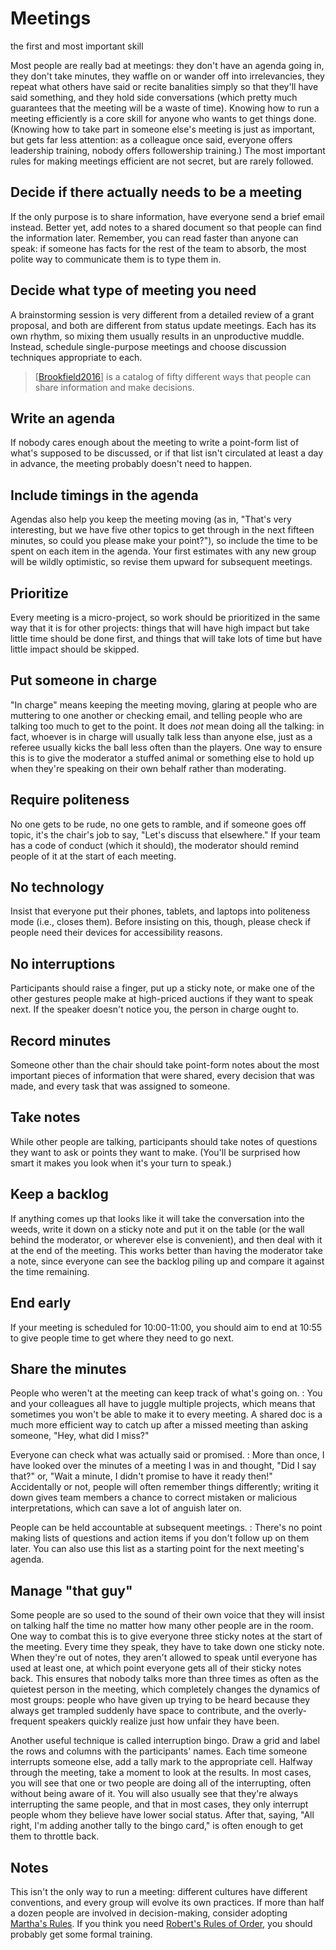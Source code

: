 # Meetings

<p class="subtitle" markdown="1">the first and most important skill</p>

Most people are really bad at meetings:
they don't have an agenda going in,
they don't take minutes,
they waffle on or wander off into irrelevancies,
they repeat what others have said
or recite banalities simply so that they'll have said something,
and they hold side conversations
(which pretty much guarantees that the meeting will be a waste of time).
Knowing how to run a meeting efficiently is a core skill for anyone who wants to get things done.
(Knowing how to take part in someone else's meeting is just as important,
but gets far less attention:
as a colleague once said,
everyone offers leadership training,
nobody offers followership training.)
The most important rules for making meetings efficient are not secret,
but are rarely followed.

## Decide if there actually needs to be a meeting

If the only purpose is to share information,
have everyone send a brief email instead.
Better yet,
add notes to a shared document so that people can find the information later.
Remember,
you can read faster than anyone can speak:
if someone has facts for the rest of the team to absorb,
the most polite way to communicate them is to type them in.

## Decide what type of meeting you need

A brainstorming session is very different from a detailed review of a grant proposal,
and both are different from status update meetings.
Each has its own rhythm,
so mixing them usually results in an unproductive muddle.
Instead,
schedule single-purpose meetings and choose discussion techniques appropriate to each.

> [[Brookfield2016](b:Brookfield2016)] is a catalog of fifty different ways
> that people can share information and make decisions.

## Write an agenda

If nobody cares enough about the meeting to write
a point-form list of what's supposed to be discussed,
or if that list isn't circulated at least a day in advance,
the meeting probably doesn't need to happen.

## Include timings in the agenda

Agendas also help you keep the meeting moving
(as in,
"That's very interesting,
but we have five other topics to get through in the next fifteen minutes,
so could you please make your point?"),
so include the time to be spent on each item in the agenda.
Your first estimates with any new group will be wildly optimistic,
so revise them upward for subsequent meetings.

## Prioritize

Every meeting is a micro-project,
so work should be prioritized in the same way that it is for other projects:
things that will have high impact but take little time should be done first,
and things that will take lots of time but have little impact should be skipped.

## Put someone in charge

"In charge" means keeping the meeting moving,
glaring at people who are muttering to one another or checking email,
and telling people who are talking too much to get to the point.
It does *not* mean doing all the talking:
in fact,
whoever is in charge will usually talk less than anyone else,
just as a referee usually kicks the ball less often than the players.
One way to ensure this is
to give the moderator a stuffed animal or something else to hold up
when they're speaking on their own behalf rather than moderating.

## Require politeness

No one gets to be rude,
no one gets to ramble,
and if someone goes off topic,
it's the chair's job to say,
"Let's discuss that elsewhere."
If your team has a code of conduct (which it should),
the moderator should remind people of it at the start of each meeting.

## No technology

Insist that everyone put their phones, tablets, and laptops into politeness mode (i.e., closes them).
Before insisting on this,
though,
please check if people need their devices for accessibility reasons.

## No interruptions

Participants should raise a finger,
put up a sticky note,
or make one of the other gestures people make at high-priced auctions
if they want to speak next.
If the speaker doesn't notice you,
the person in charge ought to.

## Record minutes

Someone other than the chair should take point-form notes about
the most important pieces of information that were shared,
every decision that was made,
and every task that was assigned to someone.

## Take notes

While other people are talking,
participants should take notes of questions they want to ask
or points they want to make.
(You'll be surprised how smart it makes you look when it's your turn to speak.)

## Keep a backlog

If anything comes up that looks like it will take the conversation into the weeds,
write it down on a sticky note and put it on the table
(or the wall behind the moderator, or wherever else is convenient),
and then deal with it at the end of the meeting.
This works better than having the moderator take a note,
since everyone can see the backlog piling up and compare it against the time remaining.

## End early

If your meeting is scheduled for 10:00-11:00,
you should aim to end at 10:55 to give people time to get where they need to go next.

## Share the minutes

People who weren't at the meeting can keep track of what's going on.
:   You and your colleagues all have to juggle multiple projects,
    which means that sometimes you won't be able to make it to every meeting.
    A shared doc is a much more efficient way to catch up after a missed meeting
    than asking someone, "Hey, what did I miss?"

Everyone can check what was actually said or promised.
:   More than once,
    I have looked over the minutes of a meeting I was in and thought,
    "Did I say that?" or,
    "Wait a minute, I didn't promise to have it ready then!"
    Accidentally or not,
    people will often remember things differently;
    writing it down gives team members a chance to correct mistaken or malicious interpretations,
    which can save a lot of anguish later on.

People can be held accountable at subsequent meetings.
:   There's no point making lists of questions and action items
    if you don't follow up on them later.
    You can also use this list as a starting point for the next meeting's agenda.

## Manage "that guy"

Some people are so used to the sound of their own voice
that they will insist on talking half the time
no matter how many other people are in the room.
One way to combat this is to give everyone three sticky notes at the start of the meeting.
Every time they speak,
they have to take down one sticky note.
When they're out of notes,
they aren't allowed to speak until everyone has used at least one,
at which point everyone gets all of their sticky notes back.
This ensures that nobody talks more than three times as often as the quietest person in the meeting,
which completely changes the dynamics of most groups:
people who have given up trying to be heard because they always get trampled
suddenly have space to contribute,
and the overly-frequent speakers quickly realize just how unfair they have been.

Another useful technique is called interruption bingo.
Draw a grid and label the rows and columns with the participants' names.
Each time someone interrupts someone else,
add a tally mark to the appropriate cell.
Halfway through the meeting,
take a moment to look at the results.
In most cases,
you will see that one or two people are doing all of the interrupting,
often without being aware of it.
You will also usually see that they're always interrupting the same people,
and that in most cases,
they only interrupt people whom they believe have lower social status.
After that, saying,
"All right, I'm adding another tally to the bingo card,"
is often enough to get them to throttle back.

## Notes

This isn't the only way to run a meeting:
different cultures have different conventions,
and every group will evolve its own practices.
If more than half a dozen people are involved in decision-making,
consider adopting [Martha's Rules][marthas-rules].
If you think you need [Robert's Rules of Order][roberts-rules],
you should probably get some formal training.

[marthas-rules]: https://journals.sagepub.com/doi/10.1177/088610998600100206
[roberts-rules]: https://en.wikipedia.org/wiki/Robert%27s_Rules_of_Order

